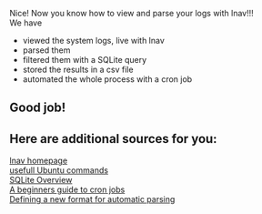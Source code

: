 Nice! Now you know how to view and parse your logs with lnav!!!<br>
We have
- viewed the system logs, live with lnav
- parsed them
- filtered them with a SQLite query
- stored the results in a csv file
- automated the whole process with a cron job

## Good job!

## Here are additional sources for you:
[lnav homepage](https://lnav.org/) <br>
[usefull Ubuntu commands](https://www.dell.com/support/kbdoc/sv-se/000123974/introduction-to-basic-troubleshooting-commands-within-ubuntu-linux?lang=en#A_list_of_commands) <br>
[SQLite Overview](https://www.tutorialspoint.com/sqlite/sqlite_overview.htm) <br>
[A beginners guide to cron jobs](https://ostechnix.com/a-beginners-guide-to-cron-jobs/) <br>
[Defining a new format for automatic parsing](https://docs.lnav.org/en/latest/formats.html?highlight=format#defining-a-new-format) <br>